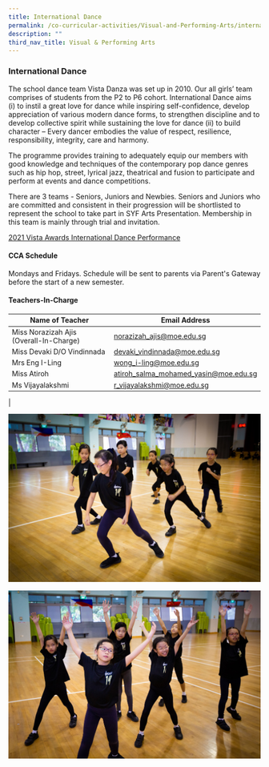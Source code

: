 ```yaml
---
title: International Dance
permalink: /co-curricular-activities/Visual-and-Performing-Arts/international-dance/
description: ""
third_nav_title: Visual & Performing Arts
---
```

### International Dance

The school dance team Vista Danza was set up in 2010. Our all girls’ team comprises of students from the P2 to P6 cohort. International Dance aims (i) to instil a great love for dance while inspiring self-confidence, develop appreciation of various modern dance forms, to strengthen discipline and to develop collective spirit while sustaining the love for dance (ii) to build character – Every dancer embodies the value of respect, resilience, responsibility, integrity, care and harmony.

The programme provides training to adequately equip our members with good knowledge and techniques of the contemporary pop dance genres such as hip hop, street, lyrical jazz, theatrical and fusion to participate and perform at events and dance competitions.

There are 3 teams - Seniors, Juniors and Newbies. Seniors and Juniors who are committed and consistent in their progression will be shortlisted to represent the school to take part in SYF Arts Presentation. Membership in this team is mainly through trial and invitation.

[2021 Vista Awards International Dance Performance](https://drive.google.com/file/d/1KSwPw9jufsLKv_504V-N2gJ8-fAHQZ1c/view?usp=sharing)

#### CCA Schedule
Mondays and Fridays. Schedule will be sent to parents via Parent's Gateway before the start of a new semester.

#### Teachers-In-Charge

| Name of Teacher | Email Address |
|----|----|
| Miss Norazizah Ajis (Overall-In-Charge)  | [norazizah_ajis@moe.edu.sg](norazizah_ajis@moe.edu.sg) |
| Miss Devaki D/O Vindinnada  | [devaki_vindinnada@moe.edu.sg](devaki_vindinnada@moe.edu.sg)  |
| Mrs Eng I-Ling   | [wong_i-ling@moe.edu.sg](wong_i-ling@moe.edu.sg)  |
|Miss Atiroh  | [atiroh_salma_mohamed_yasin@moe.edu.sg](atiroh_salma_mohamed_yasin@moe.edu.sg)  |
|Ms Vijayalakshmi | [r_vijayalakshmi@moe.edu.sg](r_vijayalakshmi@moe.edu.sg)  |
|


![](/images/international%20dance%201.jpg)

![](/images/international%20dance%202.jpg)